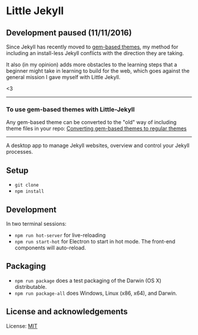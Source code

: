 # Little Jekyll

## **Development paused** (11/11/2016)

Since Jekyll has recently moved to [gem-based themes](http://jekyllrb.com/news/2016/07/26/jekyll-3-2-0-released/), my method for including an install-less Jekyll conflicts with the direction they are taking.

It also (in my opinion) adds more obstacles to the learning steps that a beginner might take in learning to build for the web, which goes against the general mission I gave myself with Little Jekyll.

<3

---

### To use gem-based themes with Little-Jekyll

Any gem-based theme can be converted to the "old" way of including theme files in your repo: [Converting gem-based themes to regular themes](https://jekyllrb.com/docs/themes/#converting-gem-based-themes-to-regular-themes)

---

A desktop app to manage Jekyll websites, overview and control your Jekyll processes.

## Setup

- `git clone`
- `npm install`

## Development

In two terminal sessions:

- `npm run hot-server` for live-reloading
- `npm run start-hot` for Electron to start in hot mode. The front-end components will auto-reload.

## Packaging
- `npm run package` does a test packaging of the Darwin (OS X) distributable.
- `npm run package-all` does Windows, Linux (x86, x64), and Darwin.

## License and acknowledgements

License: [MIT](../blob/master/LICENSE)
